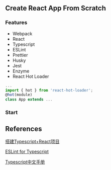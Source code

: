 ## Create React App From Scratch
### Features
- Webpack
- React
- Typescript
- ESLint
- Prettier
- Husky
- Jest
- Enzyme
- React Hot Loader
```javascript
...
import { hot } from 'react-hot-loader';
@hot(module)
class App extends ...
```

### Start 
## References
[搭建Typescript+React项目](https://www.jianshu.com/p/5b9d330c3740)

[ESLint for Typescript](https://zhuanlan.zhihu.com/p/62401626)

[Typescript中文手册](https://typescript.bootcss.com/generics.html)